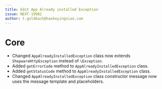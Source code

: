 ```yaml
---
title: Edit App Already installed Exception
issue: NEXT-19982
author: t.goldbach@haokeyingxiao.com
---
```

# Core
* Changed `AppAlreadyInstalledException` class now extends `ShopwareHttpException` instead of `\Exception`.
* Added `getErrorCode` method to `AppAlreadyInstalledException` class.
* Added `getStatusCode` method to `AppAlreadyInstalledException` class.
* Changed `AppAlreadyInstalledException` class constructor message now uses the message template and placeholders.

